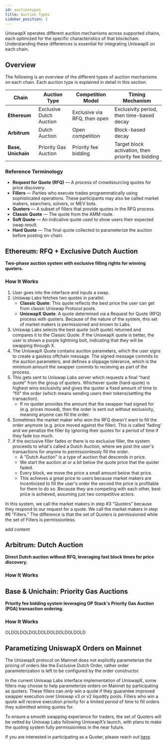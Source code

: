 ```yaml
---
id: auctiontypes
title: Auction Types
sidebar_position: 3
---
```


UniswapX operates different auction mechanisms across supported chains, each optimized for the specific characteristics of that blockchain. Understanding these differences is essential for integrating UniswapX on each chain. 

## Overview

The following is an overview of the different types of auction mechanisms on each chain. Each auction type is explained in detail in this section.


| Chain | Auction Type | Competition Model | Timing Mechanism |
|-------|-------------|------------------|------------------|
| **Ethereum** | Exclusive Dutch Auction | Exclusive via RFQ, then open | Exclusivity period, then time-based decay |
| **Arbitrum** | Dutch Auction | Open competition | Block-based decay |
| **Base, Unichain** | Priority Gas Auction | Priority fee bidding | Target block activation, then priority fee bidding |

### Reference Terminology

- **Request for Quote (RFQ)** — A process of crowdsourcing quotes for price discovery.
- **Fillers** — Parties who execute trades programmatically using sophisticated operations. These participants may also be called market makers, searchers, solvers, or MEV bots.
- **Quoters** — A subset of fillers that provide quotes in the RFQ process.
- **Classic Quote** — The quote from the AMM route.
- **Soft Quote** — An indicative quote used to show users their expected swap result.
- **Hard Quote** — The final quote collected to parameterize the auction before posting on-chain.


## Ethereum: RFQ + Exclusive Dutch Auction 

**Two-phase auction system with exclusive filling rights for winning quoters.**

### How It Works

1. User goes into the interface and inputs a swap.
2. Uniswap Labs fetches two quotes in parallel:
    - **Classic Quote**: This quote reflects the best price the user can get from classic Uniswap Protocol pools.
    - **UniswapX Quote**: A quote determined via a Request for Quote (RFQ) process with quoters. Because of the nature of the system, this set of market makers is permissioned and known to Labs.
3. Uniswap Labs selects the best quote (soft quote) returned and compares it to the Classic Quote. If the UniswapX quote is better, the user is shown a purple lightning bolt, indicating that they will be swapping through X.
4. The UniswapX Quote contains auction parameters, which the user signs to create a gasless offchain message. The signed message commits to the auction parameters, and defines a slippage tolerance, which is the minimum amount the swapper commits to recieving as part of the process. 
5. This gets sent to Uniswap Labs server which requests a final “hard quote” from the group of quoters. Whichever quote (hard-quote) is highest wins exclusivity and gives the quoter a fixed amount of time to "fill" the order (which means sending users their tokens/settling the transaction).
    - If no quoter provides the amount that the swapper had signed for (e.g. prices moved), then the order is sent out without exclusivity, meaning anyone can fill the order.
6. Sometimes the market maker who won the RFQ doesn't want to fill the order anymore (e.g. price moved against the filler). This is called 'fading' and we penalize the filler by ignoring their quotes for a period of time if they fade too much.
7. If the exclusive filler fades or there is no exclusive filler, the system proceeds to what's called a Dutch Auction, where we post the user's transactions for *anyone* to permissionlessly fill the order.
    - A "Dutch Auction" is a type of auction that descends in price.
    - We start the auction at or a bit below the quote price that the quoter faded.
    - Every block, we move the price a small amount below that price.
    - This achieves a great price to users because market makers are incentivized to fill the user's order the second the price is profitable for them to do so. Because they are competing with each other, best price is achieved, assuming just two competitive actors.

In this system, we call the market makers in step #3 "Quoters" because they respond to our request for a quote. We call the market makers in step #6 "Fillers." The difference is that the set of Quoters is permissioned while the set of Fillers is permissionless.


add content

## Arbitrum: Dutch Auction

**Direct Dutch auction without RFQ, leveraging fast block times for price discovery.**

### How It Works


## Base & Unichain: Priority Gas Auctions

**Priority fee bidding system leveraging OP Stack's Priority Gas Auction (PGA) transaction ordering.**

### How It Works




OLDOLDOLDOLDOLDOLDOLDOLDOLD

## Parametizing UniswapX Orders on Mainnet
The UniswapX protocol on Mainnet does not explicitly parameterize the pricing of orders like the Exclusive Dutch Order, rather order parameterization is left to be configured by the order constructor. 

In the current Uniswap Labs interface implementation of UniswapX, some fillers may choose to help parameterize orders on Mainnet by participating as quoters. These fillers can *only* win a quote if they guarantee improved swapper execution over Uniswap v3 or v2 liquidity pools. Fillers who win a quote will receive execution priority for a limited period of time to fill orders they submitted wining quotes for. 

To ensure a smooth swapping experience for traders, the set of Quoters will be vetted by Uniswap Labs following UniswapX’s launch, with plans to make the quoting system fully permissionless in the near future.

If you are interested in participating as a Quoter, please reach out [here](mailto:quoters@uniswap.org).